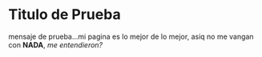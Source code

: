 # Titulo de Prueba

mensaje de prueba...mi pagina es lo mejor de lo mejor, asiq no me vangan con **NADA**,  *me entendieron?*